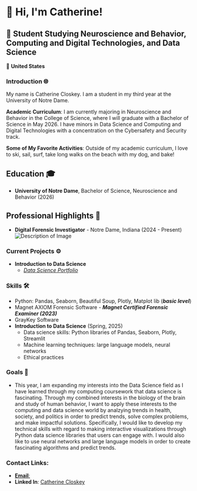 # 👋 Hi, I'm Catherine!

## 🚀 Student Studying Neuroscience and Behavior, Computing and Digital Technologies, and Data Science

📍 **United States**  


### Introduction 🌐
My name is Catherine Closkey. I am a student in my third year at the University of Notre Dame. 

**Academic Curriculum**: I am currently majoring in Neuroscience and Behavior in the College of Science, where I will graduate with a Bachelor of Science in May 2026. I have minors in Data Science and Computing and Digital Technologies with a concentration on the Cybersafety and Security track. 

**Some of My Favorite Activities**: Outside of my academic curriculum, I love to ski, sail, surf, take long walks on the beach with my dog, and bake!

## Education 🎓
- **University of Notre Dame**, Bachelor of Science, Neuroscience and Behavior (2026)

## Professional Highlights 🌟
- **Digital Forensic Investigator** - Notre Dame, Indiana (2024 - Present)
![Description of Image](https://news.nd.edu/assets/330693/500x/cyber_crimes_unit_mc_feature.jpg)
       
### Current Projects ⚙️
- **Introduction to Data Science**
    - [*Data Science Portfolio*](https://github.com/ccloskey2/CLOSKEY-Data-Science-Portolio)

### Skills 🛠️
   - Python: Pandas, Seaborn, Beautiful Soup, Plotly, Matplot lib (***basic level***)
   - Magnet AXIOM Forensic Software - ***Magnet Certified Forensic Examiner (2023)***
   - GrayKey Software
   - **Introduction to Data Science** (Spring, 2025)
        - Data science skills: Python libraries of Pandas, Seaborn, Plotly, Streamlit
        - Machine learning techniques: large language models, neural networks
        - Ethical practices

### Goals 🚀 
- This year, I am expanding my interests into the Data Science field  as I have learned through my computing coursework that data science is fascinating. Through my combined interests in the biology of the brain and study of human behavior, I want to apply these interests to the computing and data science world by analzying trends in health, society, and politics in order to predict trends, solve complex problems, and make impactful solutions. Specifically, I would like to develop my technical skills with regard to making interactive visualizations through Python data science libraries that users can engage with. I would also like to use neural networks and large language models in order to create fascinating algorithms and predict trends. 
  
### Contact Links:  
- [**Email**:](mailto:ccloskey@nd.edu)
- **Linked In**: [Catherine Closkey](https://www.linkedin.com/in/catherine-closkey-a1863b2ab)


